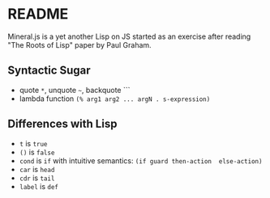 # README

Mineral.js is a yet another Lisp on JS started as an exercise after reading "The Roots of Lisp" paper by Paul Graham.

## Syntactic Sugar

 - quote `*`, unquote `~`, backquote `\``
 - lambda function `(% arg1 arg2 ... argN . s-expression)`

## Differences with Lisp

 - `t` is `true`
 - `()` is `false`
 - `cond` is `if` with intuitive semantics: `(if guard then-action  else-action)`
 - `car` is `head`
 - `cdr` is `tail`
 - `label` is `def`
